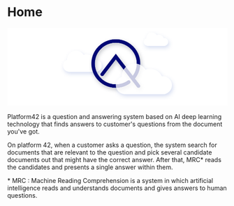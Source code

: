 # Home

![](.gitbook/assets/undefined.png)

Platform42 is a question and answering system based on AI deep learning technology that finds answers to customer's questions from the document you've got.

On platform 42, when a customer asks a question, the system search for documents that are relevant to the question and pick several candidate documents out that might have the correct answer. After that, MRC\* reads the candidates and presents a single answer within them.

\* MRC : Machine Reading Comprehension is a system in which artificial intelligence reads and understands documents and gives answers to human questions.   


